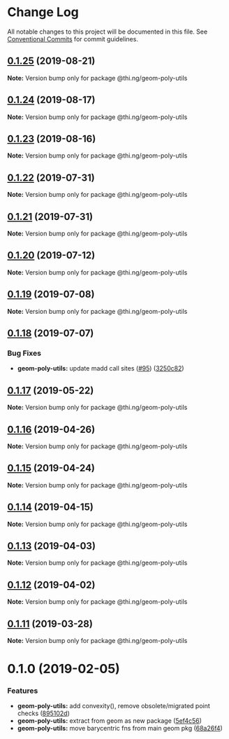 # Change Log

All notable changes to this project will be documented in this file.
See [Conventional Commits](https://conventionalcommits.org) for commit guidelines.

## [0.1.25](https://github.com/thi-ng/umbrella/compare/@thi.ng/geom-poly-utils@0.1.24...@thi.ng/geom-poly-utils@0.1.25) (2019-08-21)

**Note:** Version bump only for package @thi.ng/geom-poly-utils





## [0.1.24](https://github.com/thi-ng/umbrella/compare/@thi.ng/geom-poly-utils@0.1.23...@thi.ng/geom-poly-utils@0.1.24) (2019-08-17)

**Note:** Version bump only for package @thi.ng/geom-poly-utils





## [0.1.23](https://github.com/thi-ng/umbrella/compare/@thi.ng/geom-poly-utils@0.1.22...@thi.ng/geom-poly-utils@0.1.23) (2019-08-16)

**Note:** Version bump only for package @thi.ng/geom-poly-utils





## [0.1.22](https://github.com/thi-ng/umbrella/compare/@thi.ng/geom-poly-utils@0.1.21...@thi.ng/geom-poly-utils@0.1.22) (2019-07-31)

**Note:** Version bump only for package @thi.ng/geom-poly-utils





## [0.1.21](https://github.com/thi-ng/umbrella/compare/@thi.ng/geom-poly-utils@0.1.20...@thi.ng/geom-poly-utils@0.1.21) (2019-07-31)

**Note:** Version bump only for package @thi.ng/geom-poly-utils





## [0.1.20](https://github.com/thi-ng/umbrella/compare/@thi.ng/geom-poly-utils@0.1.19...@thi.ng/geom-poly-utils@0.1.20) (2019-07-12)

**Note:** Version bump only for package @thi.ng/geom-poly-utils





## [0.1.19](https://github.com/thi-ng/umbrella/compare/@thi.ng/geom-poly-utils@0.1.18...@thi.ng/geom-poly-utils@0.1.19) (2019-07-08)

**Note:** Version bump only for package @thi.ng/geom-poly-utils





## [0.1.18](https://github.com/thi-ng/umbrella/compare/@thi.ng/geom-poly-utils@0.1.17...@thi.ng/geom-poly-utils@0.1.18) (2019-07-07)


### Bug Fixes

* **geom-poly-utils:** update madd call sites ([#95](https://github.com/thi-ng/umbrella/issues/95)) ([3250c82](https://github.com/thi-ng/umbrella/commit/3250c82))





## [0.1.17](https://github.com/thi-ng/umbrella/compare/@thi.ng/geom-poly-utils@0.1.16...@thi.ng/geom-poly-utils@0.1.17) (2019-05-22)

**Note:** Version bump only for package @thi.ng/geom-poly-utils





## [0.1.16](https://github.com/thi-ng/umbrella/compare/@thi.ng/geom-poly-utils@0.1.15...@thi.ng/geom-poly-utils@0.1.16) (2019-04-26)

**Note:** Version bump only for package @thi.ng/geom-poly-utils





## [0.1.15](https://github.com/thi-ng/umbrella/compare/@thi.ng/geom-poly-utils@0.1.14...@thi.ng/geom-poly-utils@0.1.15) (2019-04-24)

**Note:** Version bump only for package @thi.ng/geom-poly-utils





## [0.1.14](https://github.com/thi-ng/umbrella/compare/@thi.ng/geom-poly-utils@0.1.13...@thi.ng/geom-poly-utils@0.1.14) (2019-04-15)

**Note:** Version bump only for package @thi.ng/geom-poly-utils





## [0.1.13](https://github.com/thi-ng/umbrella/compare/@thi.ng/geom-poly-utils@0.1.12...@thi.ng/geom-poly-utils@0.1.13) (2019-04-03)

**Note:** Version bump only for package @thi.ng/geom-poly-utils





## [0.1.12](https://github.com/thi-ng/umbrella/compare/@thi.ng/geom-poly-utils@0.1.11...@thi.ng/geom-poly-utils@0.1.12) (2019-04-02)

**Note:** Version bump only for package @thi.ng/geom-poly-utils





## [0.1.11](https://github.com/thi-ng/umbrella/compare/@thi.ng/geom-poly-utils@0.1.10...@thi.ng/geom-poly-utils@0.1.11) (2019-03-28)

**Note:** Version bump only for package @thi.ng/geom-poly-utils







# 0.1.0 (2019-02-05)


### Features

* **geom-poly-utils:** add convexity(), remove obsolete/migrated point checks ([895102d](https://github.com/thi-ng/umbrella/commit/895102d))
* **geom-poly-utils:** extract from geom as new package ([5ef4c56](https://github.com/thi-ng/umbrella/commit/5ef4c56))
* **geom-poly-utils:** move barycentric fns from main geom pkg ([68a26f4](https://github.com/thi-ng/umbrella/commit/68a26f4))

